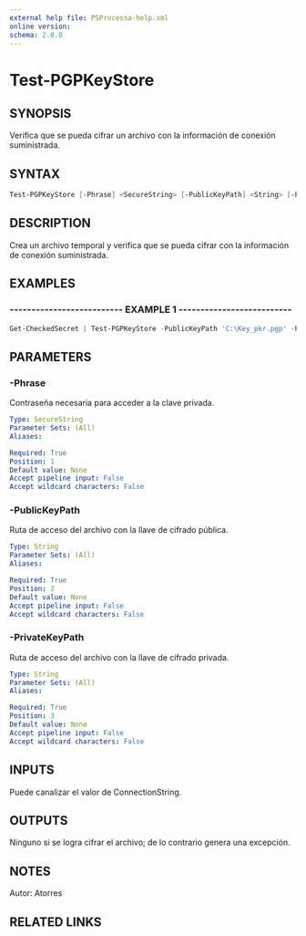 ```yaml
---
external help file: PSProcessa-help.xml
online version: 
schema: 2.0.0
---
```


# Test-PGPKeyStore

## SYNOPSIS
Verifica que se pueda cifrar un archivo con la información de conexión suministrada.

## SYNTAX

```powershell
Test-PGPKeyStore [-Phrase] <SecureString> [-PublicKeyPath] <String> [-PrivateKeyPath] <String>
```

## DESCRIPTION
Crea un archivo temporal y verifica que se pueda cifrar con la información de conexión suministrada.

## EXAMPLES

### -------------------------- EXAMPLE 1 --------------------------
```powershell
Get-CheckedSecret | Test-PGPKeyStore -PublicKeyPath 'C:\Key_pkr.pgp' -PrivateKeyPath 'C:\Key_skr.pgp'
```

## PARAMETERS

### -Phrase
Contraseña necesaria para acceder a la clave privada.

```yaml
Type: SecureString
Parameter Sets: (All)
Aliases: 

Required: True
Position: 1
Default value: None
Accept pipeline input: False
Accept wildcard characters: False
```

### -PublicKeyPath
Ruta de acceso del archivo con la llave de cifrado pública.

```yaml
Type: String
Parameter Sets: (All)
Aliases: 

Required: True
Position: 2
Default value: None
Accept pipeline input: False
Accept wildcard characters: False
```

### -PrivateKeyPath
Ruta de acceso del archivo con la llave de cifrado privada.

```yaml
Type: String
Parameter Sets: (All)
Aliases: 

Required: True
Position: 3
Default value: None
Accept pipeline input: False
Accept wildcard characters: False
```

## INPUTS

Puede canalizar el valor de  ConnectionString.

## OUTPUTS

Ninguno si se logra cifrar el archivo; de lo contrario genera una excepción.

## NOTES
Autor: Atorres

## RELATED LINKS

